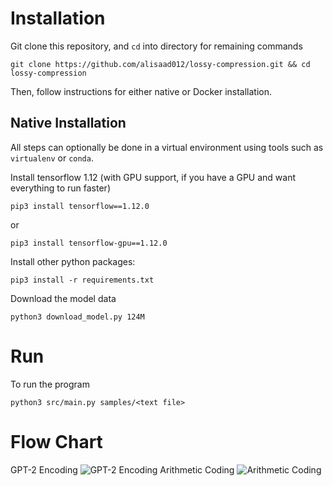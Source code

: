 # Installation

Git clone this repository, and `cd` into directory for remaining commands
```
git clone https://github.com/alisaad012/lossy-compression.git && cd lossy-compression
```

Then, follow instructions for either native or Docker installation.

## Native Installation

All steps can optionally be done in a virtual environment using tools such as `virtualenv` or `conda`.

Install tensorflow 1.12 (with GPU support, if you have a GPU and want everything to run faster)
```
pip3 install tensorflow==1.12.0
```
or
```
pip3 install tensorflow-gpu==1.12.0
```

Install other python packages:
```
pip3 install -r requirements.txt
```

Download the model data
```
python3 download_model.py 124M
```
# Run

To run the program
```
python3 src/main.py samples/<text file>
```

# Flow Chart
GPT-2 Encoding
![GPT-2 Encoding](samples/GPT-2_Encoding.png)
Arithmetic Coding
![Arithmetic Coding](samples/Arithmetic_Coding.png)
